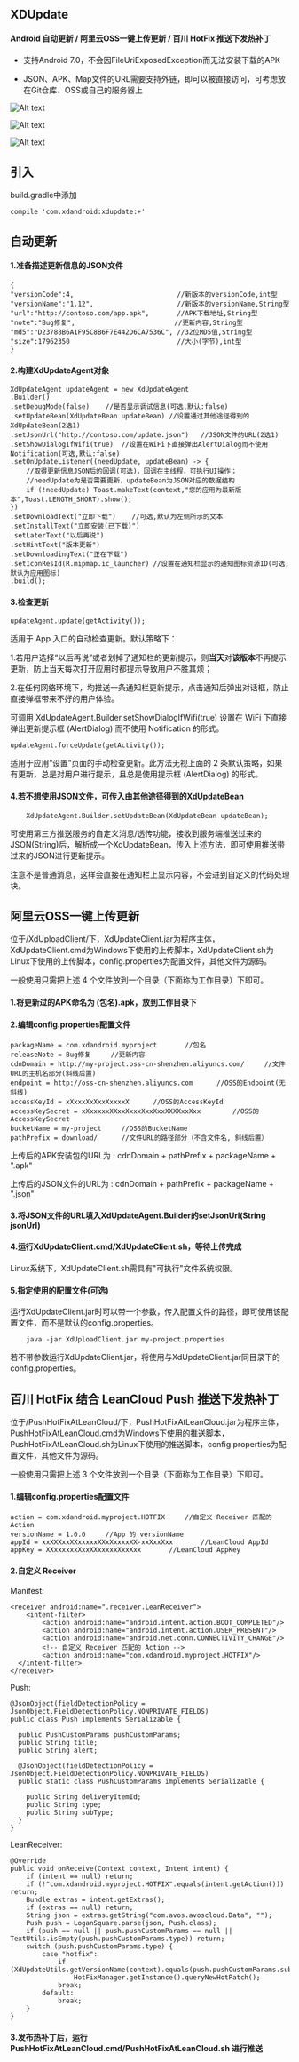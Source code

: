 ## XDUpdate
#### Android 自动更新 / 阿里云OSS一键上传更新 / 百川 HotFix 推送下发热补丁

- 支持Android 7.0，不会因FileUriExposedException而无法安装下载的APK

- JSON、APK、Map文件的URL需要支持外链，即可以被直接访问，可考虑放在Git仓库、OSS或自己的服务器上

![Alt text](https://raw.githubusercontent.com/xingda920813/XDUpdate/master/Screenshot_notification.png)

![Alt text](https://raw.githubusercontent.com/xingda920813/XDUpdate/master/Screenshot_dialog.png)

![Alt text](https://raw.githubusercontent.com/xingda920813/XDUpdate/master/Screenshot_downloading.png)

## 引入

build.gradle中添加

	compile 'com.xdandroid:xdupdate:+'

## 自动更新
#### 1.准备描述更新信息的JSON文件

```
{
"versionCode":4,                          //新版本的versionCode,int型
"versionName":"1.12",                     //新版本的versionName,String型
"url":"http://contoso.com/app.apk",       //APK下载地址,String型
"note":"Bug修复",                         //更新内容,String型
"md5":"D23788B6A1F95C8B6F7E442D6CA7536C", //32位MD5值,String型
"size":17962350                           //大小(字节),int型
}
```

#### 2.构建XdUpdateAgent对象

```
XdUpdateAgent updateAgent = new XdUpdateAgent
.Builder()
.setDebugMode(false)	//是否显示调试信息(可选,默认:false)
.setUpdateBean(XdUpdateBean updateBean)	//设置通过其他途径得到的XdUpdateBean(2选1)
.setJsonUrl("http://contoso.com/update.json")	//JSON文件的URL(2选1)
.setShowDialogIfWifi(true)	//设置在WiFi下直接弹出AlertDialog而不使用Notification(可选,默认:false)
.setOnUpdateListener((needUpdate, updateBean) -> {
	//取得更新信息JSON后的回调(可选)，回调在主线程，可执行UI操作；
	//needUpdate为是否需要更新，updateBean为JSON对应的数据结构
	if (!needUpdate) Toast.makeText(context,"您的应用为最新版本",Toast.LENGTH_SHORT).show();
})
.setDownloadText("立即下载")	//可选,默认为左侧所示的文本
.setInstallText("立即安装(已下载)")
.setLaterText("以后再说")
.setHintText("版本更新")
.setDownloadingText("正在下载")
.setIconResId(R.mipmap.ic_launcher)	//设置在通知栏显示的通知图标资源ID(可选,默认为应用图标)
.build();
```

#### 3.检查更新

```
updateAgent.update(getActivity());
```

适用于 App 入口的自动检查更新。默认策略下：

1.若用户选择“以后再说”或者划掉了通知栏的更新提示，则**当天**对**该版本**不再提示更新，防止当天每次打开应用时都提示导致用户不胜其烦；

2.在任何网络环境下，均推送一条通知栏更新提示，点击通知后弹出对话框，防止直接弹框带来不好的用户体验。

可调用 XdUpdateAgent.Builder.setShowDialogIfWifi(true) 设置在 WiFi 下直接弹出更新提示框 (AlertDialog) 而不使用 Notification 的形式。

```
updateAgent.forceUpdate(getActivity());
```

适用于应用“设置”页面的手动检查更新。此方法无视上面的 2 条默认策略，如果有更新，总是对用户进行提示，且总是使用提示框 (AlertDialog) 的形式。

#### 4.若不想使用JSON文件，可传入由其他途径得到的XdUpdateBean

```
	XdUpdateAgent.Builder.setUpdateBean(XdUpdateBean updateBean);
```

可使用第三方推送服务的自定义消息/透传功能，接收到服务端推送过来的JSON(String)后，解析成一个XdUpdateBean，传入上述方法，即可使用推送带过来的JSON进行更新提示。

注意不是普通消息，这样会直接在通知栏上显示内容，不会进到自定义的代码处理块。

## 阿里云OSS一键上传更新

位于/XdUploadClient/下，XdUpdateClient.jar为程序主体，XdUpdateClient.cmd为Windows下使用的上传脚本，XdUpdateClient.sh为Linux下使用的上传脚本，config.properties为配置文件，其他文件为源码。

一般使用只需把上述 4 个文件放到一个目录（下面称为工作目录）下即可。

#### 1.将更新过的APK命名为 (包名).apk，放到工作目录下

#### 2.编辑config.properties配置文件

```
packageName = com.xdandroid.myproject		//包名
releaseNote = Bug修复		//更新内容
cdnDomain = http://my-project.oss-cn-shenzhen.aliyuncs.com/		//文件URL的主机名部分(斜线后置)
endpoint = http://oss-cn-shenzhen.aliyuncs.com		//OSS的Endpoint(无斜线)
accessKeyId = xXxxxXxXxxXxxxxX		//OSS的AccessKeyId
accessKeySecret = xXxxxxxXXxxXxxxXxxXxxXXXXxxXxx		//OSS的AccessKeySecret
bucketName = my-project		//OSS的BucketName
pathPrefix = download/		//文件URL的路径部分（不含文件名, 斜线后置）
```

上传后的APK安装包的URL为 : cdnDomain + pathPrefix + packageName + ".apk"

上传后的JSON文件的URL为 : cdnDomain + pathPrefix + packageName + ".json"

#### 3.将JSON文件的URL填入XdUpdateAgent.Builder的setJsonUrl(String jsonUrl)

#### 4.运行XdUpdateClient.cmd/XdUpdateClient.sh，等待上传完成

Linux系统下，XdUpdateClient.sh需具有"可执行"文件系统权限。

#### 5.指定使用的配置文件(可选)

运行XdUpdateClient.jar时可以带一个参数，传入配置文件的路径，即可使用该配置文件，而不是默认的config.properties。

```
	java -jar XdUploadClient.jar my-project.properties
```

若不带参数运行XdUpdateClient.jar，将使用与XdUpdateClient.jar同目录下的config.properties。

## 百川 HotFix 结合 LeanCloud Push 推送下发热补丁

位于/PushHotFixAtLeanCloud/下，PushHotFixAtLeanCloud.jar为程序主体，PushHotFixAtLeanCloud.cmd为Windows下使用的推送脚本，PushHotFixAtLeanCloud.sh为Linux下使用的推送脚本，config.properties为配置文件，其他文件为源码。

一般使用只需把上述 3 个文件放到一个目录（下面称为工作目录）下即可。

#### 1.编辑config.properties配置文件

```
action = com.xdandroid.myproject.HOTFIX		//自定义 Receiver 匹配的 Action
versionName = 1.0.0		//App 的 versionName
appId = xxXXXxxXXxxxxxXXxXxxxxXX-xxXxxXxx		//LeanCloud AppId
appKey = XXxxxxxxXxxXXxxxxxXxxXxx		//LeanCloud AppKey
```

#### 2.自定义 Receiver

Manifest:

```
<receiver android:name=".receiver.LeanReceiver">
	<intent-filter>
		<action android:name="android.intent.action.BOOT_COMPLETED"/>
		<action android:name="android.intent.action.USER_PRESENT"/>
		<action android:name="android.net.conn.CONNECTIVITY_CHANGE"/>
		<!-- 自定义 Receiver 匹配的 Action -->
		<action android:name="com.xdandroid.myproject.HOTFIX"/>
  </intent-filter>
</receiver>
```

Push:

```
@JsonObject(fieldDetectionPolicy = JsonObject.FieldDetectionPolicy.NONPRIVATE_FIELDS)
public class Push implements Serializable {

  public PushCustomParams pushCustomParams;
  public String title;
  public String alert;

  @JsonObject(fieldDetectionPolicy = JsonObject.FieldDetectionPolicy.NONPRIVATE_FIELDS)
  public static class PushCustomParams implements Serializable {

    public String deliveryItemId;
    public String type;
    public String subType;
  }
}
```

LeanReceiver:

```
@Override
public void onReceive(Context context, Intent intent) {
	if (intent == null) return;
	if (!"com.xdandroid.myproject.HOTFIX".equals(intent.getAction())) return;
	Bundle extras = intent.getExtras();
	if (extras == null) return;
	String json = extras.getString("com.avos.avoscloud.Data", "");
	Push push = LoganSquare.parse(json, Push.class);
	if (push == null || push.pushCustomParams == null || TextUtils.isEmpty(push.pushCustomParams.type)) return;
	switch (push.pushCustomParams.type) {
		case "hotfix":
			if (XdUpdateUtils.getVersionName(context).equals(push.pushCustomParams.subType))
				HotFixManager.getInstance().queryNewHotPatch();
			break;
		default:
			break;
	}
}
```

#### 3.发布热补丁后，运行 PushHotFixAtLeanCloud.cmd/PushHotFixAtLeanCloud.sh 进行推送
